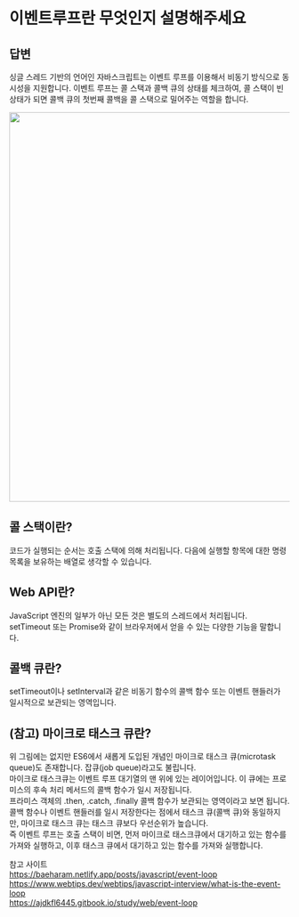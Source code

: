 # 이벤트루프란 무엇인지 설명해주세요

## 답변

싱글 스레드 기반의 언어인 자바스크립트는 이벤트 루프를 이용해서 비동기 방식으로 동시성을 지원합니다. 이벤트 루프는 콜 스택과 콜백 큐의 상태를 체크하여, 콜 스택이 빈 상태가 되면 콜백 큐의 첫번째 콜백을 콜 스택으로 밀어주는 역할을 합니다.

<img src='https://baeharam.netlify.app/media/js/overview.png' width='700' >

## 콜 스택이란?

코드가 실행되는 순서는 호출 스택에 의해 처리됩니다. 다음에 실행할 항목에 대한 명령 목록을 보유하는 배열로 생각할 수 있습니다.

## Web API란?

JavaScript 엔진의 일부가 아닌 모든 것은 별도의 스레드에서 처리됩니다. setTimeout 또는 Promise와 같이 브라우저에서 얻을 수 있는 다양한 기능을 말합니다.

## 콜백 큐란?

setTimeout이나 setInterval과 같은 비동기 함수의 콜백 함수 또는 이벤트 핸들러가 일시적으로 보관되는 영역입니다.

## (참고) 마이크로 태스크 큐란?

위 그림에는 없지만 ES6에서 새롭게 도입된 개념인 마이크로 태스크 큐(microtask queue)도 존재합니다. 잡큐(job queue)라고도 불립니다.  
마이크로 태스크큐는 이벤트 루프 대기열의 맨 위에 있는 레이어입니다. 이 큐에는 프로미스의 후속 처리 메서드의 콜백 함수가 일시 저장됩니다.  
프라미스 객체의 .then, .catch, .finally 콜백 함수가 보관되는 영역이라고 보면 됩니다.  
콜백 함수나 이벤트 핸들러를 일시 저장한다는 점에서 태스크 큐(콜백 큐)와 동일하지만, 마이크로 태스크 큐는 태스크 큐보다 우선순위가 높습니다.  
즉 이벤트 루프는 호출 스택이 비면, 먼저 마이크로 태스크큐에서 대기하고 있는 함수를 가져와 실행하고, 이후 태스크 큐에서 대기하고 있는 함수를 가져와 실행합니다.

참고 사이트  
https://baeharam.netlify.app/posts/javascript/event-loop  
https://www.webtips.dev/webtips/javascript-interview/what-is-the-event-loop  
https://ajdkfl6445.gitbook.io/study/web/event-loop
